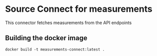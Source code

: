 # Source Connect for measurements
This connector fetches measurements from the API endpoints

## Building the docker image
`docker build -t measurements-connect:latest .`
